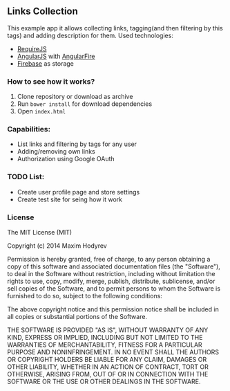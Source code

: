 ## Links Collection

This example app it allows collecting links, tagging(and then filtering by this tags) and adding description for them.
Used technologies:
* [RequireJS](http://requirejs.org/)
* [AngularJS](https://angularjs.org/) with [AngularFire](https://www.firebase.com/docs/web/libraries/angular/)
* [Firebase](https://www.firebase.com/) as storage

### How to see how it works?
1. Clone repository or download as archive
2. Run `bower install` for download dependencies
3. Open `index.html`

### Capabilities:
* List links and filtering by tags for any user
* Adding/removing own links
* Authorization using Google OAuth

### TODO List:
* Create user profile page and store settings
* Create test site for seing how it work

### License
The MIT License (MIT)

Copyright (c) 2014 Maxim Hodyrev

Permission is hereby granted, free of charge, to any person obtaining a copy of this software and associated documentation files (the "Software"), to deal in the Software without restriction, including without limitation the rights to use, copy, modify, merge, publish, distribute, sublicense, and/or sell copies of the Software, and to permit persons to whom the Software is furnished to do so, subject to the following conditions:

The above copyright notice and this permission notice shall be included in all copies or substantial portions of the Software.

THE SOFTWARE IS PROVIDED "AS IS", WITHOUT WARRANTY OF ANY KIND, EXPRESS OR IMPLIED, INCLUDING BUT NOT LIMITED TO THE WARRANTIES OF MERCHANTABILITY, FITNESS FOR A PARTICULAR PURPOSE AND NONINFRINGEMENT. IN NO EVENT SHALL THE AUTHORS OR COPYRIGHT HOLDERS BE LIABLE FOR ANY CLAIM, DAMAGES OR OTHER LIABILITY, WHETHER IN AN ACTION OF CONTRACT, TORT OR OTHERWISE, ARISING FROM, OUT OF OR IN CONNECTION WITH THE SOFTWARE OR THE USE OR OTHER DEALINGS IN THE SOFTWARE.